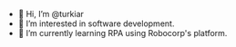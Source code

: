 - 👋 Hi, I’m @turkiar
- 👀 I’m interested in software development.
- 🌱 I’m currently learning RPA using Robocorp's platform.

<!---
turkiar/turkiar is a ✨ special ✨ repository because its `README.md` (this file) appears on your GitHub profile.
You can click the Preview link to take a look at your changes.
--->
